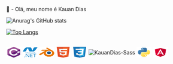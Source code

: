 👋 - Olá, meu nome é Kauan Dias

![Anurag's GitHub stats](https://github-readme-stats.vercel.app/api?username=kauandiass&show_icons=true&bg_color=DEG,142C42FF,0E1E2EFF&locale=pt-br&text_color=CCCCCCFF&border_radius=8.5&border_color=08121BFF)



[![Top Langs](https://github-readme-stats.vercel.app/api/top-langs/?username=kauandiass&bg_color=DEG,142C42FF,0E1E2EFF&locale=pt-br&border_color=08121BFF)](https://github.com/KauanDiass/github-reade-stats)

<div style="display: inline_block"><br>
  <img align="center" alt="KauanDias-Csharp" height="30" width="40" src="https://raw.githubusercontent.com/devicons/devicon/master/icons/csharp/csharp-original.svg">
  <img align="center" alt="KauanDias-Csharp" height="30" width="40" src="https://raw.githubusercontent.com/devicons/devicon/master/icons/dot-net/dot-net-plain-wordmark.svg">
  <img align="center" alt="KauanDias-Python" height="30" width="40" src="https://raw.githubusercontent.com/devicons/devicon/master/icons/blender/blender-original.svg">
  <img align="center" alt="KauanDias-HTML" height="30" width="40" src="https://raw.githubusercontent.com/devicons/devicon/master/icons/html5/html5-original.svg">
  <img align="center" alt="KauanDias-CSS" height="30" width="40" src="https://raw.githubusercontent.com/devicons/devicon/master/icons/css3/css3-original.svg">
  <img align="center" alt="KauanDias-Sass" height="30" width="40" src="https://cdn.jsdelivr.net/gh/devicons/devicon/icons/sass/sass-original.svg" />
  <img align="center" alt="KauanDias-Python" height="30" width="40" src="https://raw.githubusercontent.com/devicons/devicon/master/icons/python/python-original.svg">
  <img align="center" alt="KauanDias-Angular" height="30" width="40" src="https://raw.githubusercontent.com/devicons/devicon/master/icons/angular/angular-original.svg">
  
</div>
  
  ##
 
<div> 
  <!--<a href="https://www.youtube.com/channel/UC_-uuuZbY0AAt9CViNzvc-Q" target="_blank"><img src="https://img.shields.io/badge/YouTube-FF0000?style=for-the-badge&logo=youtube&logoColor=white" target="_blank"></a>-->

